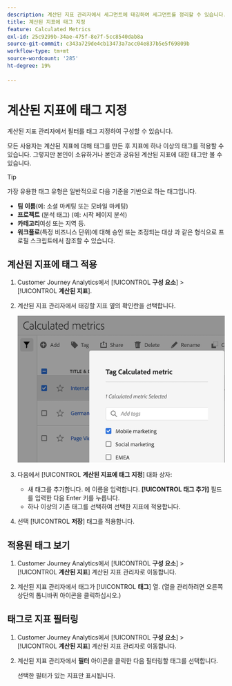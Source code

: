 ```yaml
---
description: 계산된 지표 관리자에서 세그먼트에 태깅하여 세그먼트를 정리할 수 있습니다.
title: 계산된 지표에 태그 지정
feature: Calculated Metrics
exl-id: 25c9299b-34ae-475f-8e7f-5cc8540dab8a
source-git-commit: c343a729de4cb13473a7acc04e837b5e5f69809b
workflow-type: tm+mt
source-wordcount: '285'
ht-degree: 19%

---
```


# 계산된 지표에 태그 지정

계산된 지표 관리자에서 필터를 태그 지정하여 구성할 수 있습니다.

모든 사용자는 계산된 지표에 대해 태그를 만든 후 지표에 하나 이상의 태그를 적용할 수 있습니다. 그렇지만 본인이 소유하거나 본인과 공유된 계산된 지표에 대한 태그만 볼 수 있습니다.

>[!TIP]
>
>가장 유용한 태그 유형은 일반적으로 다음 기준을 기반으로 하는 태그입니다.
>
>* **팀 이름**(예: 소셜 마케팅 또는 모바일 마케팅)
>* **프로젝트** (분석 태그) (예: 시작 페이지 분석)
>* **카테고리**&#x200B;여성 또는 지역 등.
>* **워크플로**(특정 비즈니스 단위)에 대해 승인 또는 조정되는 대상 과 같은 형식으로 프로필 스크립트에서 참조할 수 있습니다.

## 계산된 지표에 태그 적용

1. Customer Journey Analytics에서 [!UICONTROL **구성 요소**] > [!UICONTROL **계산된 지표**].

1. 계산된 지표 관리자에서 태깅할 지표 옆의 확인란을 선택합니다.

   ![모바일 마케팅을 선택한 상태로 계산된 지표 목록에 태깅합니다.](assets/cm_add_tags.png)

1. 다음에서 [!UICONTROL **계산된 지표에 태그 지정**] 대화 상자:

   * 새 태그를 추가합니다. 에 이름을 입력합니다. **[!UICONTROL 태그 추가]** 필드를 입력한 다음 Enter 키를 누릅니다.
   * 하나 이상의 기존 태그를 선택하여 선택한 지표에 적용합니다.

1. 선택 [!UICONTROL **저장**] 태그를 적용합니다.

## 적용된 태그 보기

1. Customer Journey Analytics에서 [!UICONTROL **구성 요소**] > [!UICONTROL **계산된 지표**] 계산된 지표 관리자로 이동합니다.

1. 계산된 지표 관리자에서 태그가 [!UICONTROL **태그**] 열. (열을 관리하려면 오른쪽 상단의 톱니바퀴 아이콘을 클릭하십시오.)

## 태그로 지표 필터링

1. Customer Journey Analytics에서 [!UICONTROL **구성 요소**] > [!UICONTROL **계산된 지표**] 계산된 지표 관리자로 이동합니다.

1. 계산된 지표 관리자에서 **필터** 아이콘을 클릭한 다음 필터링할 태그를 선택합니다.

   선택한 필터가 있는 지표만 표시됩니다.

